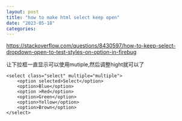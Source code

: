 ```yaml
---
layout: post
title: "how to make html select keep open"
date: "2023-05-18"
categories: 
---
```

<p><a href="https://stackoverflow.com/questions/8430597/how-to-keep-select-dropdown-open-to-test-styles-on-option-in-firebug">https://stackoverflow.com/questions/8430597/how-to-keep-select-dropdown-open-to-test-styles-on-option-in-firebug</a></p>

<p>让下拉框一直显示可以使用mutiple,然后调整hight就可以了</p>

<pre>
<code>&lt;select class=&quot;select&quot; multiple=&quot;multiple&quot;&gt;
    &lt;option selected&gt;Select&lt;/option&gt;
    &lt;option&gt;Blue&lt;/option&gt;
    &lt;option &gt;Red&lt;/option&gt;
    &lt;option&gt;Green&lt;/option&gt;
    &lt;option&gt;Yellow&lt;/option&gt;
    &lt;option&gt;Brown&lt;/option&gt;
&lt;/select&gt;
</code></pre>

